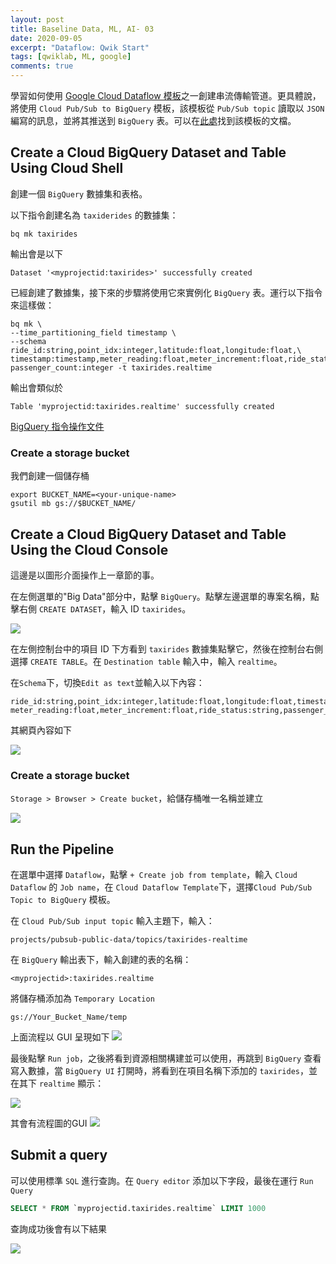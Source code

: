 ```yaml
---
layout: post
title: Baseline Data, ML, AI- 03
date: 2020-09-05
excerpt: "Dataflow: Qwik Start"
tags: [qwiklab, ML, google]
comments: true
---
```


學習如何使用 [Google Cloud Dataflow 模板](https://cloud.google.com/dataflow/docs/templates/provided-templates)之一創建串流傳輸管道。更具體說，將使用 `Cloud Pub/Sub to BigQuery` 模板，該模板從 `Pub/Sub topic` 讀取以 `JSON` 編寫的訊息，並將其推送到 `BigQuery` 表。可以在[此處](https://cloud.google.com/dataflow/docs/templates/provided-templates#cloudpubsubtobigquery)找到該模板的文檔。

## Create a Cloud BigQuery Dataset and Table Using Cloud Shell
創建一個 `BigQuery` 數據集和表格。

以下指令創建名為 `taxiderides` 的數據集：
```shell
bq mk taxirides
```
輸出會是以下
```shell
Dataset '<myprojectid:taxirides>' successfully created
```


已經創建了數據集，接下來的步驟將使用它來實例化 `BigQuery` 表。運行以下指令來這樣做：

```shell
bq mk \
--time_partitioning_field timestamp \
--schema ride_id:string,point_idx:integer,latitude:float,longitude:float,\
timestamp:timestamp,meter_reading:float,meter_increment:float,ride_status:string,\
passenger_count:integer -t taxirides.realtime
```

輸出會類似於
```shell
Table 'myprojectid:taxirides.realtime' successfully created
```

[BigQuery 指令操作文件](https://cloud.google.com/bigquery/docs/reference/bq-cli-reference)

### Create a storage bucket
我們創建一個儲存桶

```shell
export BUCKET_NAME=<your-unique-name>
gsutil mb gs://$BUCKET_NAME/
```

## Create a Cloud BigQuery Dataset and Table Using the Cloud Console

這邊是以圖形介面操作上一章節的事。

在左側選單的"Big Data"部分中，點擊 `BigQuery`。點擊左邊選單的專案名稱，點擊右側 `CREATE DATASET`，輸入 ID `taxirides`。

![](https://cdn.qwiklabs.com/bRb1qVZ2z54AcpeDuFy%2B85MuvYJY4AVLbyNSjyGBITw%3D)


在左側控制台中的項目 ID 下方看到 `taxirides` 數據集點擊它，然後在控制台右側選擇 `CREATE TABLE`。在 `Destination table` 輸入中，輸入 `realtime`。

在`Schema`下，切換`Edit as text`並輸入以下內容：

```shell
ride_id:string,point_idx:integer,latitude:float,longitude:float,timestamp:timestamp,
meter_reading:float,meter_increment:float,ride_status:string,passenger_count:integer
```

其網頁內容如下

![](https://cdn.qwiklabs.com/gYNzUZhtzX8OAdnoYoNY31oG6lZWz97RxhclS4pX9uM%3D)

### Create a storage bucket

`Storage > Browser > Create bucket`，給儲存桶唯一名稱並建立

![](https://cdn.qwiklabs.com/kOdGE5oSj2FLlqRFgHSobVa8dbytB9uLsahqTsoSuYY%3D)

## Run the Pipeline

在選單中選擇 `Dataflow`，點擊 `+ Create job from template`，輸入 `Cloud Dataflow` 的 `Job name`，在 `Cloud Dataflow Template`下，選擇`Cloud Pub/Sub Topic to BigQuery` 模板。

在 `Cloud Pub/Sub input topic` 輸入主題下，輸入：
```shell
projects/pubsub-public-data/topics/taxirides-realtime
```

在 `BigQuery` 輸出表下，輸入創建的表的名稱：
```shell
<myprojectid>:taxirides.realtime
```

將儲存桶添加為 `Temporary Location`

```shell
gs://Your_Bucket_Name/temp
```


上面流程以 GUI 呈現如下
![](https://cdn.qwiklabs.com/kJiAXaVD5HH1IYxC0CWj%2BmR%2B9CqSFNJm3aDa%2Fm%2FEIco%3D)

最後點擊 `Run job`，之後將看到資源相關構建並可以使用，再跳到 `BigQuery` 查看寫入數據，當 `BigQuery UI` 打開時，將看到在項目名稱下添加的 `taxirides`，並在其下 `realtime` 顯示：

![](https://cdn.qwiklabs.com/qO%2BbkqpwX5%2Begoc38sfCCc1Q3OmjzMYVg%2B8CQgmEnUA%3D)


其會有流程圖的GUI
![](https://i.imgur.com/CSX2t0W.png)

## Submit a query
可以使用標準 `SQL` 進行查詢。在 `Query editor` 添加以下字段，最後在運行 `Run Query`

```sql
SELECT * FROM `myprojectid.taxirides.realtime` LIMIT 1000
```

查詢成功後會有以下結果

![](https://i.imgur.com/Eml9GAK.png)
